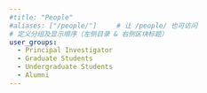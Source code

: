 ```yaml
---
#title: "People"
#aliases: ["/people/"]     # 让 /people/ 也可访问
# 定义分组及显示顺序（左侧目录 & 右侧区块标题）
user_groups:
  - Principal Investigator
  - Graduate Students
  - Undergraduate Students
  - Alumni
---
```

